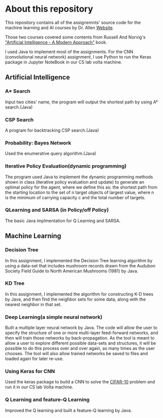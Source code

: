 # About this repository
This repository contains all of the assignemnts' source code for the machine learning and AI courses by Dr. Allen [Website](https://cs.uwlax.edu/~mallen/).  

Those two courses covered some contents from Russell And Norvig's ["Artificial Intelligence - A Modern Approach"](http://aima.cs.berkeley.edu/) book.   

I used Java to implement most of the assignments. For the CNN (convolutional neural network) assignment, I use Python to run the Keras package in Jupyter NoteBook in our CS lab volta machine.
## Artificial Intelligence  
### A* Search
Input two cities' name, the program will output the shortest path by using A* search.(Java)
### CSP Search
A program for backtracking CSP search.(Java)
### Probability: Bayes Network
Used the enumerative query algorithm.(Java)
### Iterative Policy Evaluation(dynamic programming)
The program used Java to implement the dynamic programming methods shown in class (iterative policy evaluation and update) to generate an optimal policy for the agent, where we define this as: the shortest path from the starting location to the set of n target objects of largest value, where n is the minimum of carrying capacity c and the total number of targets.
### QLearning and SARSA (in Policy/off Policy)
The basic Java implmentation for Q Learning and SARSA.
## Machine Learning
### Decision Tree
In this assignment, I implemented the Decision Tree learning algorithm by using a data-set that includes mushroom records drawn from the Audubon Society Field Guide to North American Mushrooms (1981) by Java. 
### KD Tree
In this assignment, I implemented the algorithm for constructing K-D trees by Java, and then find the neighbor sets for some data, along with the nearest neighbor in that set.
### Deep Learning(a simple neural network)
Built a multiple layer neural network by Java. The code will allow the user to specify the structure of one or more multi-layer feed-forward networks, and then will train those networks by back-propagation. As the tool is meant to allow a user to explore different possible data-sets and structures, it will be possible to do this process over and over again, as many times as the user chooses. The tool will also allow trained networks be saved to files and loaded again for later re-use.
### Using Keras for CNN
Used the keras package to build a CNN to solve the [CIFAR-10](https://www.kaggle.com/c/cifar-10) problem and run it in our CS lab Volta machine.
### Q Learning and feature-Q Learning
Improved the Q learning and built a feature-Q learning by Java.
